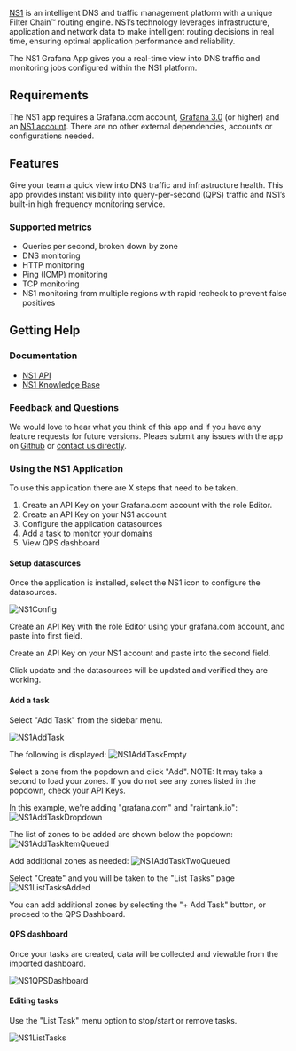 [NS1](https://ns1.com) is an intelligent DNS and traffic management platform with a unique Filter Chain™ routing engine. NS1’s technology leverages infrastructure, application and network data to make intelligent routing decisions in real time, ensuring optimal application performance and reliability.

The NS1 Grafana App gives you a real-time view into DNS traffic and monitoring jobs configured within the NS1 platform.

## Requirements
The NS1 app requires a Grafana.com account, [Grafana 3.0](https://grafana.org) (or higher) and an [NS1 account](https://ns1.com/signup?plan=startup). There are no other external dependencies, accounts or configurations needed.

## Features
Give your team a quick view into DNS traffic and infrastructure health. This app provides instant visibility into query-per-second (QPS) traffic and NS1’s built-in high frequency monitoring service.

### Supported metrics
- Queries per second, broken down by zone
- DNS monitoring
- HTTP monitoring
- Ping (ICMP) monitoring
- TCP monitoring
- NS1 monitoring from multiple regions with rapid recheck to prevent false positives

## Getting Help

### Documentation
- [NS1 API](https://ns1.com/api/)
- [NS1 Knowledge Base](http://kb.ns1.com/knowledgebase)

### Feedback and Questions
We would love to hear what you think of this app and if you have any feature requests for future versions. Pleaes submit any issues with the app on [Github](https://github.com/raintank/ns1-app/issues) or [contact us directly](https://ns1.com/about/contact).

### Using the NS1 Application

To use this application there are X steps that need to be taken.

1. Create an API Key on your Grafana.com account with the role Editor.
2. Create an API Key on your NS1 account
3. Configure the application datasources
4. Add a task to monitor your domains
4. View QPS dashboard

#### Setup datasources

Once the application is installed, select the NS1 icon to configure the datasources.

![NS1Config](https://raw.githubusercontent.com/raintank/ns1-app/master/src/img/ns1_app_config.png)

Create an API Key with the role Editor using your grafana.com account, and paste into first field.

Create an API Key on your NS1 account and paste into the second field.

Click update and the datasources will be updated and verified they are working.

#### Add a task

Select "Add Task" from the sidebar menu.

![NS1AddTask](https://raw.githubusercontent.com/raintank/ns1-app/master/src/img/ns1_app_sidemenu.png)

The following is displayed:
![NS1AddTaskEmpty](https://raw.githubusercontent.com/raintank/ns1-app/master/src/img/ns1_app_add_task_empty.png)

Select a zone from the popdown and click "Add". NOTE: It may take a second to load your zones. If you do not see any zones listed in the popdown, check your API Keys.

In this example, we're adding "grafana.com" and "raintank.io":
![NS1AddTaskDropdown](https://raw.githubusercontent.com/raintank/ns1-app/master/src/img/ns1_app_add_task_dropdown.png)

The list of zones to be added are shown below the popdown:
![NS1AddTaskItemQueued](https://raw.githubusercontent.com/raintank/ns1-app/master/src/img/ns1_app_add_task_item_queued.png)

Add additional zones as needed:
![NS1AddTaskTwoQueued](https://raw.githubusercontent.com/raintank/ns1-app/master/src/img/ns1_app_add_task_two_queued.png)

Select "Create" and you will be taken to the "List Tasks" page
![NS1ListTasksAdded](https://raw.githubusercontent.com/raintank/ns1-app/master/src/img/ns1_app_list_tasks_added.png)

You can add additional zones by selecting the "+ Add Task" button, or proceed to the QPS Dashboard.

#### QPS dashboard

Once your tasks are created, data will be collected and viewable from the imported dashboard.

![NS1QPSDashboard](https://raw.githubusercontent.com/raintank/ns1-app/master/src/img/ns1_app_qps_dashboard_filled.png)

#### Editing tasks

Use the "List Task" menu option to stop/start or remove tasks.

![NS1ListTasks](https://raw.githubusercontent.com/raintank/ns1-app/master/src/img/ns1_app_list_tasks_added.png)

